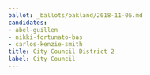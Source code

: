 ```yaml
---
ballot: _ballots/oakland/2018-11-06.md
candidates:
- abel-guillen
- nikki-fortunato-bas
- carlos-kenzie-smith
title: City Council District 2
label: City Council
---
```

